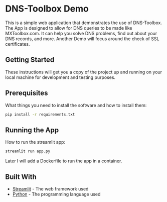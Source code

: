 # DNS-Toolbox Demo

This is a simple web application that demonstrates the use of DNS-Toolbox. The App is designed to allow for DNS queries to be made like MXToolbox.com. It can help you solve DNS problems, find out about your DNS records, and more. Another Demo will focus around the check of SSL certificates.

## Getting Started

These instructions will get you a copy of the project up and running on your local machine for development and testing purposes.

## Prerequisites

What things you need to install the software and how to install them:

```sh
pip install -r requirements.txt
```

## Running the App

How to run the streamlit app:

```sh
streamlit run app.py
```

Later I will add a Dockerfile to run the app in a container.

## Built With

* [Streamlit](https://streamlit.io/) - The web framework used
* [Python](https://www.python.org/) - The programming language used
